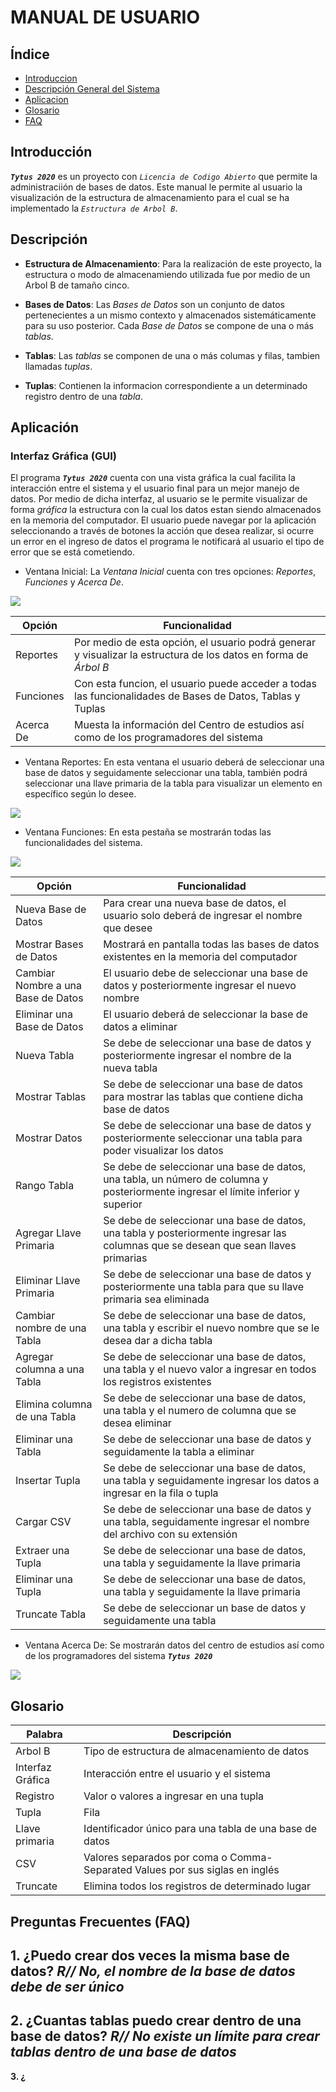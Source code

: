  MANUAL DE USUARIO
===================
## Índice
- [Introduccion](#introduccion)
- [Descripción General del Sistema](#descrip)
- [Aplicacion](#apli)
- [Glosario](#glosario)
- [FAQ](#questions)

<div id='introduccion'/>

## Introducción
**_`Tytus 2020`_** es un proyecto con *_`Licencia de Codigo Abierto`_* que permite la administraciión de bases de datos. Este manual le permite al usuario la visualización de la estructura de almacenamiento para el cual se ha implementado la _`Estructura de Arbol B`_.

<div id='descrip'/>

## Descripción

  - **Estructura de Almacenamiento**: 
Para la realización de este proyecto, la estructura o modo de almacenamiendo utilizada fue por medio de un Arbol B de tamaño cinco.
  - **Bases de Datos**:
Las _Bases de Datos_ son un conjunto de datos pertenecientes a un mismo contexto y almacenados sistemáticamente para su uso posterior. Cada _Base de Datos_ se compone de una o más _tablas_.
  
  - **Tablas**:
Las _tablas_ se componen de una o más columas y filas, tambien llamadas _tuplas_.

 - **Tuplas**:
Contienen la informacion correspondiente a un determinado registro dentro de una _tabla_.  

<div id='apli'/>

## Aplicación
### Interfaz Gráfica (GUI)
El programa **_`Tytus 2020`_** cuenta con una vista gráfica la cual facilita la interacción entre el sistema y el usuario final para un mejor manejo de datos. Por medio de dicha interfaz, al usuario se le permite visualizar de forma _gráfica_ la estructura con la cual los datos estan siendo almacenados en la memoria del computador. El usuario puede navegar por la aplicación seleccionando a través de botones la acción que desea realizar, si ocurre un error en el ingreso de datos el programa le notificará al usuario el tipo de error que se está cometiendo. 

- Ventana Inicial: La _Ventana Inicial_ cuenta con tres opciones: *Reportes*, *Funciones* y *_Acerca De_*.

![](https://github.com/DiiAns23/Prueba-2/blob/Master/img/Init.PNG)

   | **Opción** | **Funcionalidad** |
   | ---------- | ----------------- |
   | Reportes   | Por medio de esta opción, el usuario podrá generar y visualizar la estructura de los datos en forma de _Árbol B_ |
   | Funciones  | Con esta funcion, el usuario puede acceder a todas las funcionalidades de Bases de Datos, Tablas y Tuplas  |
   | Acerca De  | Muesta la información del Centro de estudios así como de los programadores del sistema |
     
- Ventana Reportes: En esta ventana el usuario deberá de seleccionar una base de datos y seguidamente seleccionar una tabla, también podrá seleccionar una llave primaria de la tabla para visualizar un elemento en específico según lo desee.
  
![](https://github.com/DiiAns23/Prueba-2/blob/Master/img/Rep.PNG)

- Ventana Funciones: En esta pestaña se mostrarán todas las funcionalidades del sistema.

![](https://github.com/DiiAns23/Prueba-2/blob/Master/img/Func.PNG)

   | **Opción**                         | **Funcionalidad** |
   | ----------------------             | ----------------- |
   | Nueva Base de Datos                | Para crear una nueva base de datos, el usuario solo deberá de ingresar el nombre que desee |
   | Mostrar Bases de Datos             | Mostrará en pantalla todas las bases de datos existentes en la memoria del computador |
   | Cambiar Nombre a una Base de Datos | El usuario debe de seleccionar una base de datos y posteriormente ingresar el nuevo nombre |
   | Eliminar una Base de Datos         | El usuario deberá de seleccionar la base de datos a eliminar |
   | Nueva Tabla                        | Se debe de seleccionar una base de datos y posteriormente ingresar el nombre de la nueva tabla |
   | Mostrar Tablas                     | Se debe de seleccionar una base de datos para mostrar las tablas que contiene dicha base de datos |
   | Mostrar Datos                      | Se debe de seleccionar una base de datos y posteriormente seleccionar una tabla para poder visualizar los datos |
   | Rango Tabla                        | Se debe de seleccionar una base de datos, una tabla, un número de columna y posteriormente ingresar el límite inferior y superior |
   | Agregar Llave Primaria             | Se debe de seleccionar una base de datos, una tabla y posteriormente ingresar las columnas que se desean que sean llaves primarias |
   | Eliminar Llave Primaria            | Se debe de seleccionar una base de datos y posteriormente una tabla para que su llave primaria sea eliminada |
   | Cambiar nombre de una Tabla        | Se debe de seleccionar una base de datos, una tabla y escribir el nuevo nombre que se le desea dar a dicha tabla |
   | Agregar columna a una Tabla        | Se debe de seleccionar una base de datos, una tabla y el nuevo valor a ingresar en todos los registros existentes |
   | Elimina columna de una Tabla       | Se debe de seleccionar una base de datos, una tabla y el numero de columna que se desea eliminar |
   | Eliminar una Tabla                 | Se debe de seleccionar una base de datos y seguidamente la tabla a eliminar |
   | Insertar Tupla                     | Se debe de seleccionar una base de datos, una tabla y seguidamente ingresar los datos a ingresar en la fila o tupla |
   | Cargar CSV                         | Se debe de seleccionar una base de datos y una tabla, seguidamente ingresar el nombre del archivo con su extensión |
   | Extraer una Tupla                  | Se debe de seleccionar una base de datos, una tabla y seguidamente la llave primaria |
   | Eliminar una Tupla                 | Se debe de seleccionar una base de datos, una tabla y seguidamente la llave primaria |
   | Truncate Tabla                     | Se debe de seleccionar un base de datos y seguidamente una tabla |
   
- Ventana Acerca De: Se mostrarán datos del centro de estudios así como de los programadores del sistema **_`Tytus 2020`_**


![](https://github.com/DiiAns23/Prueba-2/blob/Master/img/A_D.PNG) 


<div id='glosario'/>

## Glosario

| Palabra | Descripción | 
| ------------------------------- | ----------------------------------------- |
| Arbol B | Tipo de estructura de almacenamiento de datos |
| Interfaz Gráfica | Interacción entre el usuario y el sistema |
| Registro | Valor o valores a ingresar en una tupla |
| Tupla | Fila |
| Llave primaria | Identificador único para una tabla de una base de datos |
| CSV | Valores separados por coma o Comma-Separated Values por sus siglas en inglés |
| Truncate | Elimina todos los registros de determinado lugar |

<div id='questions'/> 

## Preguntas Frecuentes (FAQ)
**1. ¿Puedo crear dos veces la misma base de datos?** _R//_ *No, el nombre de la base de datos debe de ser único*
---------------------------------
**2. ¿Cuantas tablas puedo crear dentro de una base de datos?** _R//_ *No existe un límite para crear tablas dentro de una base de datos*
---------------------------------
**3. ¿**
